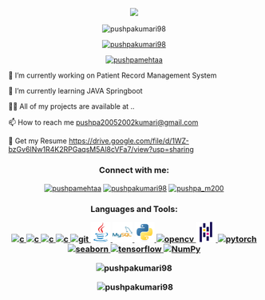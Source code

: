 <p align="center">
   <img src="https://readme-typing-svg.demolab.com?font=Roboto+Slab&color=%237E3ACE&size=35&center=true&vCenter=true&width=450&duration=1500&pause=1000&lines=Hi👋,I'm Pushpa ;A Passionate student" width="auto" height="35"/>
<p align="center"> <img src="https://media4.giphy.com/media/5k5vZwRFZR5aZeniqb/200.webp?cid=ecf05e47hri1t2rkmjmbvzhbw252d7qbntjfifspoc0sqv80&ep=v1_gifs_search&rid=200.webp&ct=g" alt="pushpakumari98" /> </p> <p align="center"> <a href="https://github.com/ryo-ma/github-profile-trophy"><img src="https://github-profile-trophy.vercel.app/?username=pushpakumari98" alt="pushpakumari98" /></a> </p> <p align="center"> <a href="https://twitter.com/pushpamehtaa" target="blank"><img src="https://img.shields.io/twitter/follow/pushpamehtaa?logo=twitter&style=for-the-badge" alt="pushpamehtaa" /></a> </p>

🔭 I’m currently working on Patient Record Management System

🌱 I’m currently learning JAVA Springboot

👨‍💻 All of my projects are available at ..

📫 How to reach me pushpa20052002kumari@gmail.com

📄 Get my Resume https://drive.google.com/file/d/1WZ-bzGv6INw1R4K2RPGaqsM5Al8cVFa7/view?usp=sharing

<h3 align="center">Connect with me:</h3> <p align="center"> <a href="https://twitter.com/pushpamehtaa" target="blank"><img align="center" src="https://raw.githubusercontent.com/rahuldkjain/github-profile-readme-generator/master/src/images/icons/Social/twitter.svg" alt="pushpamehtaa" height="30" width="40" /></a> <a href="https://linkedin.com/in/pushpakumari98" target="blank"><img align="center" src="https://raw.githubusercontent.com/rahuldkjain/github-profile-readme-generator/master/src/images/icons/Social/linked-in-alt.svg" alt="pushpakumari98" height="30" width="40" /></a> <a href="https://instagram.com/pushpa_m200" target="blank"><img align="center" src="https://raw.githubusercontent.com/rahuldkjain/github-profile-readme-generator/master/src/images/icons/Social/instagram.svg" alt="pushpa_m200" height="30" width="40" /></a> </p> <h3 align="center">
Languages and Tools:
<p align="center"> <a href="https://spring.io/" target="_blank" rel="noreferrer"> <img src="https://cdn.azilen.com/wp-content/uploads/2023/07/spring.jpg" alt="c" width="40" height="40"/> </a>
<a href="https://spring.io/projects/spring-boot/" target="_blank" rel="noreferrer"> <img src="https://www.devopsschool.com/blog/wp-content/uploads/2023/12/image-168.png" alt="c" width="40" height="40"/> </a> 
<a href="https://www.postgresql.org/" target="_blank" rel="noreferrer"> <img src="https://hub.docker.com/api/media/repos_logo/v1/library%2Fpostgres" alt="c" width="40" height="40"/> </a>
<a href="https://www.postman.com/" target="_blank" rel="noreferrer"> <img src="https://yt3.googleusercontent.com/X-rhKMndFm9hT9wIaJns1StBfGbFdLTkAROwm4UZ3n9ucrBky5CFIeeZhSszFXBgQjItzCD0SA=s900-c-k-c0x00ffffff-no-rj" alt="c" width="40" height="40"/> </a>   
<a href="https://git-scm.com/" target="_blank" rel="noreferrer"> <img src="https://www.vectorlogo.zone/logos/git-scm/git-scm-icon.svg" alt="git" width="40" height="40"/> </a> 
<a href="https://www.java.com" target="_blank" rel="noreferrer"> <img src="https://raw.githubusercontent.com/devicons/devicon/master/icons/java/java-original.svg" alt="java" width="40" height="40"/> </a> 
<a href="https://www.mysql.com/" target="_blank" rel="noreferrer"> <img src="https://raw.githubusercontent.com/devicons/devicon/master/icons/mysql/mysql-original-wordmark.svg" alt="mysql" width="40" height="40"/> </a> 
<a href="https://www.python.org" target="_blank" rel="noreferrer"> <img src="https://raw.githubusercontent.com/devicons/devicon/master/icons/python/python-original.svg" alt="python" width="40" height="40"/> </a> <a href="https://opencv.org/" target="_blank" rel="noreferrer"> <img src="https://www.vectorlogo.zone/logos/opencv/opencv-icon.svg" alt="opencv" width="40" height="40"/> </a> <a href="https://pandas.pydata.org/" target="_blank" rel="noreferrer"> <img src="https://raw.githubusercontent.com/devicons/devicon/2ae2a900d2f041da66e950e4d48052658d850630/icons/pandas/pandas-original.svg" alt="pandas" width="40" height="40"/> </a> <a href="https://pytorch.org/" target="_blank" rel="noreferrer"> <img src="https://www.vectorlogo.zone/logos/pytorch/pytorch-icon.svg" alt="pytorch" width="40" height="40"/> </a> 
<a href="https://seaborn.pydata.org/" target="_blank" rel="noreferrer"> <img src="https://seaborn.pydata.org/_images/logo-mark-lightbg.svg" alt="seaborn" width="40" height="40"/> </a> <a href="https://www.tensorflow.org" target="_blank" rel="noreferrer"> <img src="https://www.vectorlogo.zone/logos/tensorflow/tensorflow-icon.svg" alt="tensorflow" width="40" height="40"/> </a> <a href="https://www.numpy.org" target="_blank" rel="noreferrer"> <img src="https://www.vectorlogo.zone/logos/numpy/numpy-icon.svg" alt="NumPy" width="40" height="40"/> </a> </p> <p><img align="center" src="https://github-readme-stats.vercel.app/api/top-langs?username=pushpakumari98&show_icons=true&locale=en&layout=compact" alt="pushpakumari98" /></p> <p>&nbsp;<img align="center" src="https://github-readme-stats.vercel.app/api?username=pushpakumari98&show_icons=true&locale=en" alt="pushpakumari98" /></p> 
